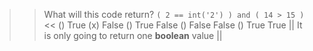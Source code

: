 >> What will this code return? `( 2 == int('2') ) and ( 14 > 15 ) ` <<
() True
(x) False
() True False
() False False
() True True
|| It is only going to return one **boolean** value ||
